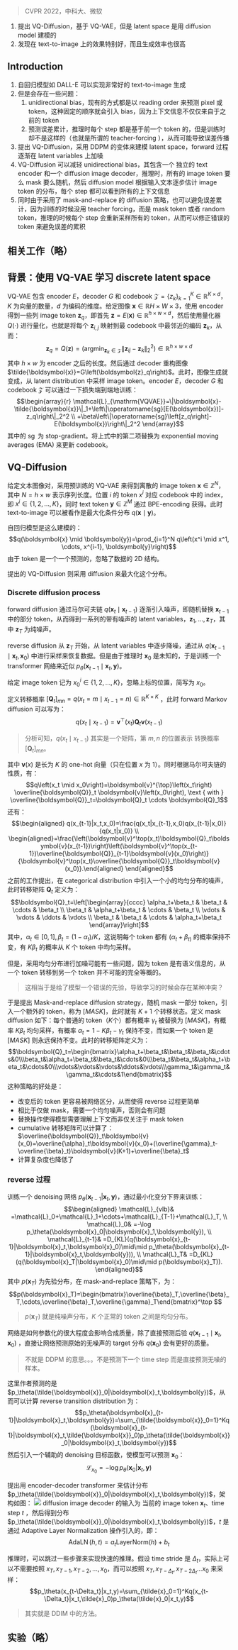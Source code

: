 > CVPR 2022，中科大、微软

1. 提出 VQ-Diffusion，基于 VQ-VAE，但是 latent space 是用 diffusion model 建模的
2. 发现在 text-to-image 上的效果特别好，而且生成效率也很高


## Introduction

1. 自回归模型如 DALL-E 可以实现非常好的 text-to-image 生成
2. 但是会存在一些问题：
	1. unidirectional bias，现有的方式都是以 reading order 来预测 pixel 或 token，这种固定的顺序就会引入 bias，因为上下文信息不仅仅来自于之前的 token
	2. 预测误差累计，推理时每个 step 都是基于前一个 token 的，但是训练时却不是这样的（也就是所谓的 teacher-forcing ），从而可能导致误差传播
3. 提出 VQ-Diffusion，采用 DDPM 的变体来建模 latent space，forward 过程逐渐在 latent variables 上加噪
4. VQ-Diffusion 可以减轻 unidirectional bias，其包含一个 独立的 text encoder 和一个 diffusion image decoder，推理时，所有的 image token 要么 mask 要么随机，然后 diffusion model 根据输入文本逐步估计 image token 的分布，每个 step 都可以看到所有的上下文信息
5. 同时由于采用了 mask-and-replace 的 diffusion 策略，也可以避免误差累计，因为训练的时候没用 teacher forcing，而是 mask token 或者 random token，推理的时候每个 step 会重新采样所有的 token，从而可以修正错误的 token 来避免误差的累积

## 相关工作（略）

## 背景：使用 VQ-VAE 学习 discrete latent space

VQ-VAE 包含 encoder $E$，decoder $G$ 和 codebook $\mathcal{Z}=\{z_k\}_{k=1}^K\in\mathbb{R}^{K\times d}$，$K$ 为向量的数量，$d$ 为编码的维度。给定图像 $\boldsymbol{x}\in\mathbb{R}H\times W\times3$，使用 encoder 得到一些列 image token $\boldsymbol{z}_q$，即首先 $\boldsymbol{z}=E(\boldsymbol{x})\in\mathbb{R}^{h\times w\times d}$，然后使用量化器 $Q(\cdot)$ 进行量化，也就是将每个 $\boldsymbol{z}_{i,j}$ 映射到最 codebook 中最邻近的编码 $\boldsymbol{z}_k$，从而：
$$\boldsymbol{z}_q=Q(\boldsymbol{z})=\left(\operatorname*{argmin}_{\boldsymbol{z}_k\in\mathcal{Z}}\|\boldsymbol{z}_{ij}-\boldsymbol{z}_k\|_2^2\right)\in\mathbb{R}^{h\times w\times d}$$
其中 $h\times w$ 为 encoder 之后的长度。然后通过 decoder 重构图像 $\tilde{\boldsymbol{x}}=G\left(\boldsymbol{z}_q\right)$。此时，图像生成就变成，从 latent distribution 中采样 image token。encoder $E$，decoder $G$ 和 codebook $\mathcal{Z}$ 可以通过一下损失端到端地训练：
$$\begin{array}{r}
\mathcal{L}_{\mathrm{VQVAE}}=\|\boldsymbol{x}-\tilde{\boldsymbol{x}}\|_1+\left\|\operatorname{sg}[E(\boldsymbol{x})]-z_q\right\|_2^2 \\
+\beta\left\|\operatorname{sg}\left[z_q\right]-E(\boldsymbol{x})\right\|_2^2
\end{array}$$
其中的 $\operatorname{sg}$ 为  stop-gradient。将上式中的第二项替换为 exponential moving averages (EMA) 来更新 codebook。

## VQ-Diffusion

给定文本图像对，采用预训练的 VQ-VAE 来得到离散的 image token $\boldsymbol{x} \in \mathbb{Z}^N$，其中 $N=h\times w$ 表示序列长度。位置 $i$ 的 token $x^i$ 对应 codebook 中的 index，即 $x^i \in\{1,2, \ldots, K\}$，同时 text token $\boldsymbol{y} \in \mathbb{Z}^M$ 通过 BPE-encoding 获得。此时 text-to-image 可以被看作是最大化条件分布 $q(\boldsymbol{x} \mid \boldsymbol{y})$。

自回归模型是这么建模的：
$$q(\boldsymbol{x} \mid \boldsymbol{y})=\prod_{i=1}^N q\left(x^i \mid x^1, \cdots, x^{i-1}, \boldsymbol{y}\right)$$
由于 token 是一个一个预测的，忽略了数据的 2D 结构。

提出的 VQ-Diffusion 则采用 diffusion 来最大化这个分布。

### Discrete diffusion process

forward diffusion 通过马尔可夫链 $q\left(\boldsymbol{x}_t \mid \boldsymbol{x}_{t-1}\right)$ 逐渐引入噪声，即随机替换 $\boldsymbol{x}_{t-1}$ 中的部分 token，从而得到一系列的带有噪声的 latent variables，$\boldsymbol{z}_1, \ldots, \boldsymbol{z}_T$，其中 $\boldsymbol{z}_T$ 为纯噪声。

reverse diffusion 从 $\boldsymbol{z}_T$ 开始，从 latent variables 中逐步降噪，通过从 $q\left(\boldsymbol{x}_{t-1} \mid \boldsymbol{x}_t, \boldsymbol{x}_0\right)$ 中进行采样来恢复数据。但是由于推理时 $\boldsymbol{x}_0$ 是未知的，于是训练一个 transformer  网络来近似 $p_\theta\left(\boldsymbol{x}_{t-1} \mid \boldsymbol{x}_t, \boldsymbol{y}\right)$。

给定 image token 记为 $x_0^i \in\{1,2, \ldots, K\}$，忽略上标的位置，简写为 $x_0$。

定义转移概率 $\left[\boldsymbol{Q}_t\right]_{m n}=q\left(x_t=m \mid x_{t-1}=n\right) \in\mathbb{R}^{K\times K}$  ，此时 forward Markov diffusion 可以写为：
$$q\left(x_t \mid x_{t-1}\right)=\boldsymbol{v}^{\top}\left(x_t\right) \boldsymbol{Q}_t \boldsymbol{v}\left(x_{t-1}\right)$$
> 分析可知，$q\left(x_t \mid x_{t-1}\right)$ 其实是一个矩阵，第 $m,n$ 的位置表示 转换概率 $\left[\boldsymbol{Q}_t\right]_{m n}$。

其中 $\boldsymbol{v}(x)$ 是长为 $K$ 的 one-hot 向量（只在位置 $x$ 为 1）。同时根据马尔可夫链的性质，有：
$$q\left(x_t \mid x_0\right)=\boldsymbol{v}^{\top}\left(x_t\right) \overline{\boldsymbol{Q}}_t \boldsymbol{v}\left(x_0\right), \text { with } \overline{\boldsymbol{Q}}_t=\boldsymbol{Q}_t \cdots \boldsymbol{Q}_1$$
还有：
$$\begin{aligned}
q(x_{t-1}|x_t,x_0)=\frac{q(x_t|x_{t-1},x_0)q(x_{t-1}|x_0)}{q(x_t|x_0)} \\
\begin{aligned}=\frac{\left(\boldsymbol{v}^\top(x_t)\boldsymbol{Q}_t\boldsymbol{v}(x_{t-1})\right)\left(\boldsymbol{v}^\top(x_{t-1})\overline{\boldsymbol{Q}}_{t-1}\boldsymbol{v}(x_0)\right)}{\boldsymbol{v}^\top(x_t)\overline{\boldsymbol{Q}}_t\boldsymbol{v}(x_0)}.\end{aligned}
\end{aligned}$$
之前的工作提出，在 categorical distribution 中引入一个小的均匀分布的噪声，此时转移矩阵 $\boldsymbol{Q}_t$ 定义为：
$$\boldsymbol{Q}_t=\left[\begin{array}{cccc}
\alpha_t+\beta_t & \beta_t & \cdots & \beta_t \\
\beta_t & \alpha_t+\beta_t & \cdots & \beta_t \\
\vdots & \vdots & \ddots & \vdots \\
\beta_t & \beta_t & \cdots & \alpha_t+\beta_t
\end{array}\right]$$
其中，$\alpha_t \in[0,1] , \beta_t=\left(1-\alpha_t\right) / K$，这说明每个 token 都有 $(\alpha_t+\beta_{t)}$ 的概率保持不变，有 $K\beta_t$ 的概率从 $K$ 个 token 中均匀采样。

但是，采用均匀分布进行加噪可能有一些问题，因为 token 是有语义信息的，从一个 token 转移到另一个 token 并不可能的完全等概的。
> 这相当于是给了模型一个错误的先验，导致学习的时候会存在某种冲突？

于是提出 Mask-and-replace diffusion strategy，随机 mask 一部分 token，引入一个额外的 token，称为 $[MASK]$，此时就有 $K+1$ 个转移状态。定义 mask diffusion 如下：每个普通的 token（$K$个）都有概率 $\gamma_t$ 被替换为 $[MASK]$，有概率 $K\beta_t$ 均匀采样，有概率 $\alpha_t=1-K\beta_t-\gamma_t$ 保持不变，而如果一个 token 是 $[MASK]$ 则永远保持不变。此时的转移矩阵定义为：
$$\boldsymbol{Q}_t=\begin{bmatrix}\alpha_t+\beta_t&\beta_t&\beta_t&\cdots&0\\\beta_t&\alpha_t+\beta_t&\beta_t&\cdots&0\\\beta_t&\beta_t&\alpha_t+\beta_t&\cdots&0\\\vdots&\vdots&\vdots&\ddots&\vdots\\\gamma_t&\gamma_t&\gamma_t&\cdots&1\end{bmatrix}$$
这种策略的好处是：
+ 改变后的 token 更容易被网络区分，从而使得 reverse 过程更简单
+ 相比于仅做 mask，需要一个均匀噪声，否则会有问题
+ 替换操作使得模型需要理解上下文而非仅关注于 mask token
+ cumulative 转移矩阵可以计算了：$\overline{\boldsymbol{Q}}_t\boldsymbol{v}(x_0)=\overline{\alpha}_t\boldsymbol{v}(x_0)+(\overline{\gamma}_t-\overline{\beta}_t)\boldsymbol{v}(K+1)+\overline{\beta}_t$
+ 计算复杂度也降低了

### reverse 过程

训练一个 denoising 网络 $p_\theta(\boldsymbol{x}_{t-1}|\boldsymbol{x}_t,\boldsymbol{y})$，通过最小化变分下界来训练：
$$\begin{aligned}
\mathcal{L}_{vlb}& =\mathcal{L}_0+\mathcal{L}_1+\cdots+\mathcal{L}_{T-1}+\mathcal{L}_T,  \\
\mathcal{L}_0& =-\log p_\theta(\boldsymbol{x}_0|\boldsymbol{x}_1,\boldsymbol{y}),  \\
\mathcal{L}_{t-1}& =D_{KL}(q(\boldsymbol{x}_{t-1}|\boldsymbol{x}_t,\boldsymbol{x}_0)\mid\mid p_\theta(\boldsymbol{x}_{t-1}|\boldsymbol{x}_t,\boldsymbol{y})),  \\
\mathcal{L}_T& =D_{KL}(q(\boldsymbol{x}_T|\boldsymbol{x}_0)\mid\mid p(\boldsymbol{x}_T)). 
\end{aligned}$$
其中 $p(\boldsymbol{x}_T)$ 为先验分布，在 mask-and-replace 策略下，为：
$$p(\boldsymbol{x}_T)=\begin{bmatrix}\overline{\beta}_T,\overline{\beta}_T,\cdots,\overline{\beta}_T,\overline{\gamma}_T\end{bmatrix}^\top $$
> $p(\boldsymbol{x}_T)$ 就是纯噪声分布，$K$ 个正常的 token 之间是均匀分布。

网络是如何参数化的很大程度会影响合成质量，除了直接预测后验 $q\left(\boldsymbol{x}_{t-1} \mid \boldsymbol{x}_t, \boldsymbol{x}_0\right)$ ，直接让网络预测原始的无噪声的 target 分布 $q(\boldsymbol{x}_0)$ 会有更好的质量。
> 不就是 DDPM 的意思。。。不是预测下一个 time step 而是直接预测无噪的样本。

这里作者预测的是 $p_\theta(\tilde{\boldsymbol{x}}_0|\boldsymbol{x}_t,\boldsymbol{y})$，从而可以计算 reverse transition distribution 为：
$$p_\theta(\boldsymbol{x}_{t-1}|\boldsymbol{x}_t,\boldsymbol{y})=\sum_{\tilde{\boldsymbol{x}}_0=1}^Kq(\boldsymbol{x}_{t-1}|\boldsymbol{x}_t,\tilde{\boldsymbol{x}}_0)p_\theta(\tilde{\boldsymbol{x}}_0|\boldsymbol{x}_t,\boldsymbol{y})$$
然后引入一个辅助的 denoising  目标函数，使模型可以预测 $\boldsymbol{x}_0$：
$$\mathcal{L}_{x_0}=-\log p_\theta(\boldsymbol{x}_0|\boldsymbol{x}_t,\boldsymbol{y})$$

提出用 encoder-decoder transformer 来估计分布 $p_\theta(\tilde{\boldsymbol{x}}_0|\boldsymbol{x}_t,\boldsymbol{y})$，架构如图：
![](image/Pasted%20image%2020231003232547.png)
diffusion image decoder 的输入为 当前的 image token $\boldsymbol{x}_t$、time step $t$ ，然后得到分布 $p_\theta(\tilde{\boldsymbol{x}}_0|\boldsymbol{x}_t,\boldsymbol{y})$，$t$ 是通过 Adaptive Layer Normalization 操作引入的，即：
$$\operatorname{AdaLN}(h,t)=a_t\text{LayerNorm}(h)+b_t$$

推理时，可以跳过一些步骤来实现快速的推理。假设 time stride 是 $\Delta_t$，实际上可以不需要按照 $x_T,x_{T-1},x_{T-2},\dots,x_0$，而可以按照 $x_T,x_{T-\Delta_t},x_{T-2\Delta_t}\dots x_0$ 来采样：
$$p_\theta(x_{t-\Delta_t}|x_t,y)=\sum_{\tilde{x}_0=1}^Kq(x_{t-\Delta_t}|x_t,\tilde{x}_0)p_\theta(\tilde{x}_0|x_t,y)$$
> 其实就是 DDIM 中的方法。

## 实验（略）